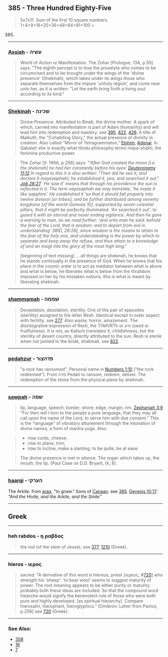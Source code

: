 ## 385 - Three Hundred Eighty-Five
> 5x7x11. Sum of the first 10 square numbers. 1+4+9+16+25+36+48+64+81+100 =
385.

---

### [Assiah](/keys/OShIH) - עשיה
> World of Action or Manifestation. The Zohar [Prologue, 13A, p.55] says: "The eighth percept is to love the proselyte who comes to be circumcised and to be brought under the wings of the 'divine presence' (Shekinah), which takes under its wings those who separate themselves from the impure 'unholy region', and come near unto her, as it is written: "Let the earth bring forth a living soul according to its kind."

---

### [Shekinah](/keys/ShKINH) - שכינה
> Divine Presence. Attributed to Binah, the divine mother. A spark of which, carried into manifestation is part of Adam (humanity) and will lead him into redemption and mastery. see [395](395), [422](422), [426](426). A title of Malkuth, the "Cohabiting Glory," the actual presence of divinity in creation. Also called "Mirror of Tetragrammaton," [Elohim](86), [Adonai](65). In Qabalah she is exactly what Hindu philosophy terms maya-shakti, the feminine productive power.

> The Zohar [II: 199A, p.256] says: *"'After God created the moon [i.e. the shekinah] he had her constantly before his eyes' [Deuteronomy 11:12](http://biblehub.com/deuteronomy/11-12.htm) In regard to this it is also written: "Then did he see it, and declare it (vayesaphah); he established it, yea, and searched it out." [Job 28:27](http://biblehub.com/job/28-27.htm). 'He saw it' means that through his providence the sun is reflected in it. The term vayesaphah we may translate, 'he made it like sapphire'. He established it 'so that it should fall properly into twelve division [or tribes], and be further distributed among seventy kingdoms [of the world-Genesis 10], supported by seven celestial pillars, that it might be perfectly illuminated. 'An searched it out': to guard it with an eternal and never ending vigilance. And then he gave a warning to man, as we read further: 'and unto man he said: behold the fear of the Lord, that is wisdom: and to depart from evil is understanding' [IBID, 28:28], since wisdom is the means to attain to the fear of the holy one, and understanding is the power by which to separate and keep away the refuse, and thus attain to a knowledge of and an insigt into the glory of the most high king."*

> [beginning of text missing] ... all things are shekinah, he knows that he stands continually in the presence of God. When he knows that his place in the cosmic order is to act as mediator between what is above and what is below, he liberates what is below from the thralldom imposed on her by his mistaken notions. this is what is meant by liberating shekinah.

---

### [shammamah](/keys/ShMMH) - שממה
> Devastation, desolation, sterility. One of the pair of opposites (sterility) assigned to the letter Resh. Identical except in outer aspect with fertility. see [277](277). Also waste; horror, amazement. The disintegrative expression of Resh, the ThMVRTh or זרע (seed or fruitfulness). It is not, as Kalisch translates it, childishness, but the sterility of desert country, directly attributed to the sun. Resh is sterile when not jointed to the bride, shekinah. see [822](822).

---

### [pedahzur](/keys/PDHTzVR) - פדהצור
> "a rock has ransomed". Personal name in [Numbers 1:10](http://biblehub.com/numbers/1-10.htm) ("the rock redeemed"). From פדה Pedah to ransom, redeem, deliver. The redemption of the stone from the physical plane by shekinah.

---

### [sawpah](/keys/ShPH) - שפה
> lip, language, speech; border, shore; edge, margin, rim. [Zephaniah 3:9](http://biblehub.com/zephaniah/3-9.htm) "For then will I turn to the people a pure language, that they may all call upon the name of the Lord, to serve him with due consent." This is the "language" of vibratory attunement through the intonation of divine names, a form of mantra yoga. Also:

> - שפה curds, cheese;
> - שפה to plane, trim;
> - שפה to incline, make a slanting; to be quite, be at ease.

> The divine presence is met in silence. The organ which takes up, the mouth, the lip. [Paul Case on D.D. Bryant, IX, 8].

---

### [haarqi](/keys/HORQI) - הערקי
The Arkite. from [araq](/keys/ORQ), "to gnaw." Sons of [Canaan](/keys/QNON). see [385](385). [Genesis 10:17](https://biblehub.com/genesis/10-17.htm): *"And the Hivite, and the Arkite, and the Sinite"*

---

## Greek

---

### heh rabdos - η ραβδος
> the rod (of the stem of Jesse). see [377](377), [1210](1210) (Greek).

---

### hieros - ιερος
> sacred. "A derivative of this word is hiereus, priest [ιερευς, #[720](720)] who strength his 'sheep': 'to bear wool' seems to suggest maturity of power. The root meaning appears to be either purity or maturity: probably both these ideas are included. So that the compound word hiearche would signify the benevolent rule of those who were both pure and highly developed. [as spiritual hierarchy]. Compare hierosalm, hierophant, hieroglyphics." [Omikron: Letter from Pavlos, p.256] see [720](720) (Greek).

---

### See Also:

- [358](358)
- [16](16)
- [7](7)